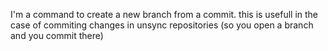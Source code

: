 I'm a command to create a new branch from a commit. 
this is usefull in the case of commiting changes in unsync repositories (so you open a branch and you commit there)
